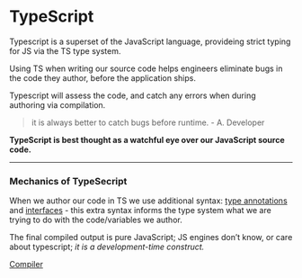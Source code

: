 # TypeScript

Typescript is a superset of the JavaScript language, provideing strict typing for JS via the TS type system.

Using TS when writing our source code helps engineers eliminate bugs in the code they author, before the application ships.

Typescript will assess the code, and catch any errors when during authoring via compilation.

> it is always better to catch bugs before runtime. - A. Developer

**TypeScript is best thought as a watchful eye over our JavaScript source code.**

---

### Mechanics of TypeSecript

When we author our code in TS we use additional syntax: [type annotations](../core/annotations) and [interfaces](../core/interface) - this extra syntax informs the type system what we are trying to do with the code/variables we author.

The final compiled output is pure JavaScript; JS engines don’t know, or care about typescript; _it is a development-time construct._

[Compiler](http://www.typescriptlang.org/play/index.html)



